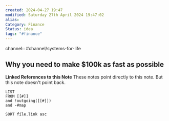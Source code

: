```yaml
---
created: 2024-04-27 19:47
modified: Saturday 27th April 2024 19:47:02
alias: 
Category: Finance
Status: idea
tags: "#finance"
---
```

channel:: #channel/systems-for-life
## Why you need to make $100k as fast as possible



**Linked References to this Note**
These notes point directly to this note. But this note doesn't point back.
```dataview
LIST
FROM [[#]]
and !outgoing([[#]])
and -#map

SORT file.link asc
```



